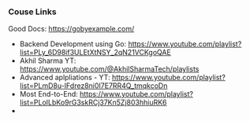 ### Couse Links
Good Docs: https://gobyexample.com/

- Backend Development using Go: https://www.youtube.com/playlist?list=PLy_6D98if3ULEtXtNSY_2qN21VCKgoQAE
- Akhil Sharma YT: https://www.youtube.com/@AkhilSharmaTech/playlists
- Advanced aplpliations - YT: https://www.youtube.com/playlist?list=PLmD8u-IFdrez8ni0I7E7RR4Q_tmqkcoDn
- Most End-to-End: https://www.youtube.com/playlist?list=PLoILbKo9rG3skRCj37Kn5Zj803hhiuRK6
- 